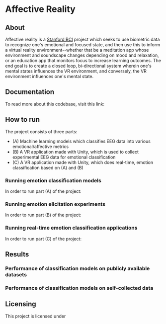 # Affective Reality

## About
Affective reality is a [Stanford BCI](https://stanfordbci.com) project which seeks to use biometric data to recognize one's emotional and focused state, and then use this to inform a virtual reality environment--whether that be a meditation app whose environment and soundscape changes depending on mood and relaxation, or an education app that monitors focus to increase learning outcomes. The end goal is to create a closed loop, bi-directional system wherein one's mental states influences the VR environment, and conversely, the VR environment influences one's mental state.

## Documentation
To read more about this codebase, visit this link:

## How to run
The project consists of three parts:
- (A) Machine learning models which classifies EEG data into various emotional/affective metrics
- (B) A VR application made with Unity, which is used to collect experimental EEG data for emotional classification
- (C) A VR application made with Unity, which does real-time, emotion classification based on (A) and (B)

### Running emotion classification models
In order to run part (A) of the project:

### Running emotion elicitation experiments
In order to run part (B) of the project:

### Running real-time emotion classification applications
In order to run part (C) of the project:

## Results

### Performance of classification models on publicly available datasets

### Performance of classification models on self-collected data



## Licensing
This project is licensed under 
